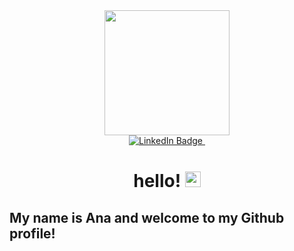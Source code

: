 <div id="header" align="center">
  <img src="https://media.giphy.com/media/1msEFWSnSif1mvPeeY/giphy.gif" width="200"/>
</div>

<div id="badges" align="center">
    <a href="https://www.linkedin.com/in/anabeatrizxalves/">
        <img src= "https://img.shields.io/badge/LinkedIn-white?style=for-the-badge&logo=linkedin&logoColor=black" alt="LinkedIn Badge"/>
    </a>

<img src="https://komarev.com/ghpvc/?username=anabxalves&style=flat-square&color=blue" alt=""/>

<h1>
  hello!
  <img src="https://media.giphy.com/media/hvRJCLFzcasrR4ia7z/giphy.gif" width="25px"/>
</h1>
</div>

## My name is Ana and welcome to my Github profile!
